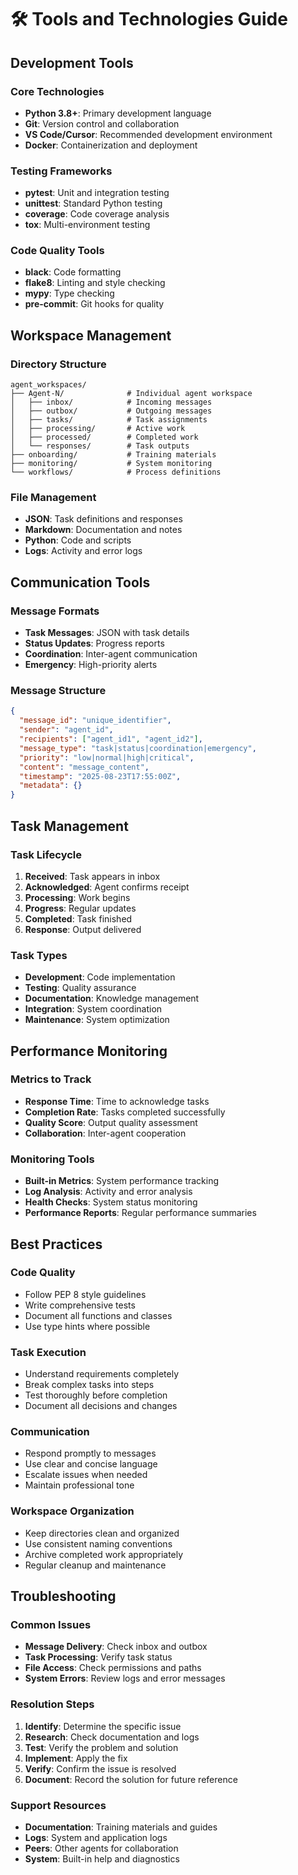 # 🛠️ Tools and Technologies Guide

## Development Tools

### Core Technologies
- **Python 3.8+**: Primary development language
- **Git**: Version control and collaboration
- **VS Code/Cursor**: Recommended development environment
- **Docker**: Containerization and deployment

### Testing Frameworks
- **pytest**: Unit and integration testing
- **unittest**: Standard Python testing
- **coverage**: Code coverage analysis
- **tox**: Multi-environment testing

### Code Quality Tools
- **black**: Code formatting
- **flake8**: Linting and style checking
- **mypy**: Type checking
- **pre-commit**: Git hooks for quality

## Workspace Management

### Directory Structure
```
agent_workspaces/
├── Agent-N/              # Individual agent workspace
│   ├── inbox/            # Incoming messages
│   ├── outbox/           # Outgoing messages
│   ├── tasks/            # Task assignments
│   ├── processing/       # Active work
│   ├── processed/        # Completed work
│   └── responses/        # Task outputs
├── onboarding/           # Training materials
├── monitoring/           # System monitoring
└── workflows/            # Process definitions
```

### File Management
- **JSON**: Task definitions and responses
- **Markdown**: Documentation and notes
- **Python**: Code and scripts
- **Logs**: Activity and error logs

## Communication Tools

### Message Formats
- **Task Messages**: JSON with task details
- **Status Updates**: Progress reports
- **Coordination**: Inter-agent communication
- **Emergency**: High-priority alerts

### Message Structure
```json
{
  "message_id": "unique_identifier",
  "sender": "agent_id",
  "recipients": ["agent_id1", "agent_id2"],
  "message_type": "task|status|coordination|emergency",
  "priority": "low|normal|high|critical",
  "content": "message_content",
  "timestamp": "2025-08-23T17:55:00Z",
  "metadata": {}
}
```

## Task Management

### Task Lifecycle
1. **Received**: Task appears in inbox
2. **Acknowledged**: Agent confirms receipt
3. **Processing**: Work begins
4. **Progress**: Regular updates
5. **Completed**: Task finished
6. **Response**: Output delivered

### Task Types
- **Development**: Code implementation
- **Testing**: Quality assurance
- **Documentation**: Knowledge management
- **Integration**: System coordination
- **Maintenance**: System optimization

## Performance Monitoring

### Metrics to Track
- **Response Time**: Time to acknowledge tasks
- **Completion Rate**: Tasks completed successfully
- **Quality Score**: Output quality assessment
- **Collaboration**: Inter-agent cooperation

### Monitoring Tools
- **Built-in Metrics**: System performance tracking
- **Log Analysis**: Activity and error analysis
- **Health Checks**: System status monitoring
- **Performance Reports**: Regular performance summaries

## Best Practices

### Code Quality
- Follow PEP 8 style guidelines
- Write comprehensive tests
- Document all functions and classes
- Use type hints where possible

### Task Execution
- Understand requirements completely
- Break complex tasks into steps
- Test thoroughly before completion
- Document all decisions and changes

### Communication
- Respond promptly to messages
- Use clear and concise language
- Escalate issues when needed
- Maintain professional tone

### Workspace Organization
- Keep directories clean and organized
- Use consistent naming conventions
- Archive completed work appropriately
- Regular cleanup and maintenance

## Troubleshooting

### Common Issues
- **Message Delivery**: Check inbox and outbox
- **Task Processing**: Verify task status
- **File Access**: Check permissions and paths
- **System Errors**: Review logs and error messages

### Resolution Steps
1. **Identify**: Determine the specific issue
2. **Research**: Check documentation and logs
3. **Test**: Verify the problem and solution
4. **Implement**: Apply the fix
5. **Verify**: Confirm the issue is resolved
6. **Document**: Record the solution for future reference

### Support Resources
- **Documentation**: Training materials and guides
- **Logs**: System and application logs
- **Peers**: Other agents for collaboration
- **System**: Built-in help and diagnostics 